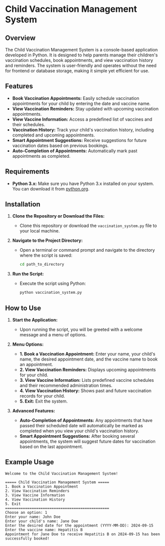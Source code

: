 # Child Vaccination Management System

## Overview
The Child Vaccination Management System is a console-based application developed in Python. It is designed to help parents manage their children's vaccination schedules, book appointments, and view vaccination history and reminders. The system is user-friendly and operates without the need for frontend or database storage, making it simple yet efficient for use.

## Features
- **Book Vaccination Appointments:** Easily schedule vaccination appointments for your child by entering the date and vaccine name.
- **View Vaccination Reminders:** Stay updated with upcoming vaccination appointments.
- **View Vaccine Information:** Access a predefined list of vaccines and their schedules.
- **Vaccination History:** Track your child's vaccination history, including completed and upcoming appointments.
- **Smart Appointment Suggestions:** Receive suggestions for future vaccination dates based on previous bookings.
- **Auto-Completion of Appointments:** Automatically mark past appointments as completed.

## Requirements
- **Python 3.x:** Make sure you have Python 3.x installed on your system. You can download it from [python.org](https://www.python.org/downloads/).

## Installation
1. **Clone the Repository or Download the Files:**
   - Clone this repository or download the `vaccination_system.py` file to your local machine.

2. **Navigate to the Project Directory:**
   - Open a terminal or command prompt and navigate to the directory where the script is saved:
     ```bash
     cd path_to_directory
     ```

3. **Run the Script:**
   - Execute the script using Python:
     ```bash
     python vaccination_system.py
     ```

## How to Use
1. **Start the Application:**
   - Upon running the script, you will be greeted with a welcome message and a menu of options.

2. **Menu Options:**
   - **1. Book a Vaccination Appointment:** Enter your name, your child's name, the desired appointment date, and the vaccine name to book an appointment.
   - **2. View Vaccination Reminders:** Displays upcoming appointments for your child.
   - **3. View Vaccine Information:** Lists predefined vaccine schedules and their recommended administration times.
   - **4. View Vaccination History:** Shows past and future vaccination records for your child.
   - **5. Exit:** Exit the system.

3. **Advanced Features:**
   - **Auto-Completion of Appointments:** Any appointments that have passed their scheduled date will automatically be marked as completed when you view your child's vaccination history.
   - **Smart Appointment Suggestions:** After booking several appointments, the system will suggest future dates for vaccination based on the last appointment.

## Example Usage

```plaintext
Welcome to the Child Vaccination Management System!

===== Child Vaccination Management System =====
1. Book a Vaccination Appointment
2. View Vaccination Reminders
3. View Vaccine Information
4. View Vaccination History
5. Exit
===============================================
Choose an option: 1
Enter your name: John Doe
Enter your child's name: Jane Doe
Enter the desired date for the appointment (YYYY-MM-DD): 2024-09-15
Enter the vaccine name: Hepatitis B
Appointment for Jane Doe to receive Hepatitis B on 2024-09-15 has been successfully booked!
